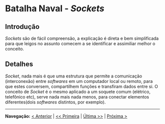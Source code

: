 # Batalha Naval - _Sockets_ #

## Introdução ##

_Sockets_ são de fácil compreensão, a explicação é direta e bem simplificada para que leigos no assunto comecem a se identificar e assimiliar melhor o conceito.


## Detalhes ##

_Socket_, nada mais é que uma estrutura que permite a comunicação (interconexão) entre _softwares_ em um computador local ou remoto, para que estes conversem, compartilhem funções e transfiram dados entre si. O conceito de _Socket_ é o mesmo aplicado a um soquete comum (elétrico, telefônico etc), serve nada mais nada menos, para conectar elementos diferentes(dois _softwares_ distintos, por exemplo).











---

**Navegação:** [< Anterior](Home.md) | [<< Primeira](Home.md) | [Última >>](Comentarios.md) | [Próxima >](HistoricoDoProjeto.md)